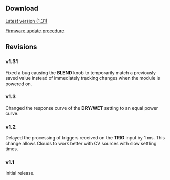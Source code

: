 ## Download

[Latest version (1.31)](downloads/clouds_1.31.wav)

[Firmware update procedure](../manual#firmware)

## Revisions

### v1.31

Fixed a bug causing the **BLEND** knob to temporarily match a previously saved value instead of immediately tracking changes when the module is powered on.

### v1.3

Changed the response curve of the **DRY/WET** setting to an equal power curve.

### v1.2

Delayed the processing of triggers received on the **TRIG** input by 1 ms. This change allows Clouds to work better with CV sources with slow settling times.

### v1.1

Initial release.

